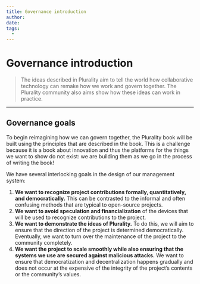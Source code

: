 ```yaml
---
title: Governance introduction
author:
date: 
tags:
  - 
---
```


# Governance introduction

> The ideas described in Plurality aim to tell the world how collaborative technology can remake how we work and govern together. The Plurality community also aims show how these ideas can work in practice.

---

## Governance goals

To begin reimagining how we can govern together, the Plurality book will be built using the principles that are described in the book. This is a challenge because it is a book about innovation and thus the platforms for the things we want to show do not exist: we are building them as we go in the process of writing the book!

We have several interlocking goals in the design of our management system:

1. **We want to recognize project contributions formally, quantitatively, and democratically.** This can be contrasted to the informal and often confusing methods that are typical to open-source projects.
2. **We want to avoid speculation and financialization** of the devices that will be used to recognize contributions to the project.
3. **We want to demonstrate the ideas of Plurality.** To do this, we will aim to ensure that the direction of the project is determined democratically. Eventually, we want to turn over the maintenance of the project to the community completely.
4. **We want the project to scale smoothly while also ensuring that the systems we use are secured against malicious attacks.** We want to ensure that democratization and decentralization happens gradually and does not occur at the expensive of the integrity of the project’s contents or the community’s values.
